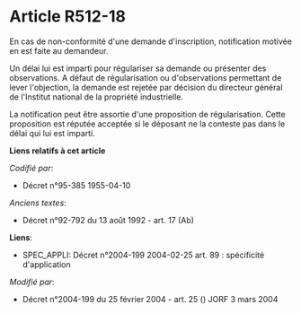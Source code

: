 # Article R512-18

En cas de non-conformité d'une demande d'inscription, notification motivée en est faite au demandeur.

Un délai lui est imparti pour régulariser sa demande ou présenter des observations. A défaut de régularisation ou
d'observations permettant de lever l'objection, la demande est rejetée par décision du directeur général de l'Institut
national de la propriété industrielle.

La notification peut être assortie d'une proposition de régularisation. Cette proposition est réputée acceptée si le déposant
ne la conteste pas dans le délai qui lui est imparti.

**Liens relatifs à cet article**

_Codifié par_:

  - Décret n°95-385 1955-04-10

_Anciens textes_:

  - Décret n°92-792 du 13 août 1992 - art. 17 (Ab)

**Liens**:

  - SPEC_APPLI: Décret n°2004-199 2004-02-25 art. 89 : spécificité d'application

_Modifié par_:

  - Décret n°2004-199 du 25 février 2004 - art. 25 () JORF 3 mars 2004

